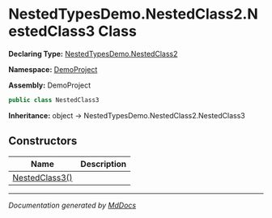 ﻿# NestedTypesDemo.NestedClass2.NestedClass3 Class

**Declaring Type:** [NestedTypesDemo.NestedClass2](../index.md)

**Namespace:** [DemoProject](../../../index.md)

**Assembly:** DemoProject

```csharp
public class NestedClass3
```

**Inheritance:** object → NestedTypesDemo.NestedClass2.NestedClass3

## Constructors

| Name                                    | Description |
| --------------------------------------- | ----------- |
| [NestedClass3()](constructors/index.md) |             |

___

*Documentation generated by [MdDocs](https://github.com/ap0llo/mddocs)*
